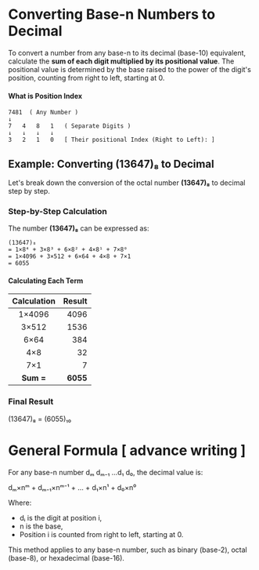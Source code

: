 # Converting Base-n Numbers to Decimal

To convert a number from any base-n to its decimal (base-10) equivalent, calculate the **sum of each digit multiplied by its positional value**. The positional value is determined by the base raised to the power of the digit's position, counting from right to left, starting at 0.

#### What is Position Index
 
    7481  ( Any Number )
    ↓
    7   4   8   1   ( Separate Digits )
    ↓   ↓   ↓   ↓
    3   2   1   0   [ Their positional Index (Right to Left): ]



## Example: Converting (13647)₈ to Decimal

Let's break down the conversion of the octal number **(13647)₈** to decimal step by step.

### Step-by-Step Calculation

The number **(13647)₈** can be expressed as:

    (13647)₈
    = 1×8⁴ + 3×8³ + 6×8² + 4×8¹ + 7×8⁰
    = 1×4096 + 3×512 + 6×64 + 4×8 + 7×1
    = 6055

#### Calculating Each Term
| Calculation | Result |
|:-----------:|-------:|
| 1×4096      | 4096   |
| 3×512       | 1536   |
| 6×64        | 384    |
| 4×8         | 32     |
| 7×1         | 7      |
| **Sum =**     | **6055** |
### Final Result
(13647)₈ = (6055)₁₀


# General Formula [ advance writing ]
For any base-n number dₘ dₘ₋₁ …d₁ d₀, the decimal value is:

dₘ×nᵐ + dₘ₋₁×nᵐ⁻¹ + … + d₁×n¹ + d₀×n⁰

Where:
- dᵢ is the digit at position i,
- n is the base,
- Position i is counted from right to left, starting at 0.

This method applies to any base-n number, such as binary (base-2), octal (base-8), or hexadecimal (base-16).